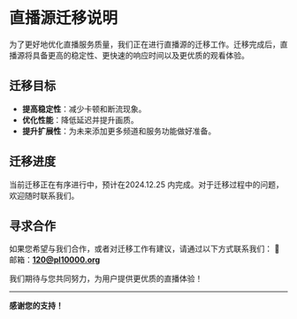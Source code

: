# 直播源迁移说明

为了更好地优化直播服务质量，我们正在进行直播源的迁移工作。迁移完成后，直播源将具备更高的稳定性、更快速的响应时间以及更优质的观看体验。

## 迁移目标
- **提高稳定性**：减少卡顿和断流现象。
- **优化性能**：降低延迟并提升画质。
- **提升扩展性**：为未来添加更多频道和服务功能做好准备。

## 迁移进度
当前迁移正在有序进行中，预计在2024.12.25 内完成。对于迁移过程中的问题，欢迎随时联系我们。

## 寻求合作
如果您希望与我们合作，或者对迁移工作有建议，请通过以下方式联系我们：
📧 邮箱：**120@pl10000.org**

我们期待与您共同努力，为用户提供更优质的直播体验！

---
**感谢您的支持！**

